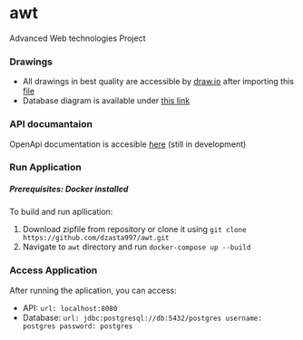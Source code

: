 # awt
Advanced Web technologies Project

### Drawings
- All drawings in best quality are accessible by [draw.io](https://app.diagrams.net/) after importing this [file](https://github.com/dzasta997/awt/blob/main/Untitled%20Diagram.drawio)
- Database diagram is available under [this link](https://dbdiagram.io/d/638c9f58bae3ed7c45449804)

### API documantaion
OpenApi documentation is accesible [here](https://dzasta997.github.io/awt/) (still in development)

### Run Application
##### Prerequisites: Docker installed 
To build and run apllication:
1. Download zipfile from repository or clone it using
```git clone https://github.com/dzasta997/awt.git```
2. Navigate to ```awt``` directory and run ```docker-compose up --build```

### Access Application
After running the aplication, you can access:
- API: ```url: localhost:8080```
- Database: ```url: jdbc:postgresql://db:5432/postgres username: postgres password: postgres```
